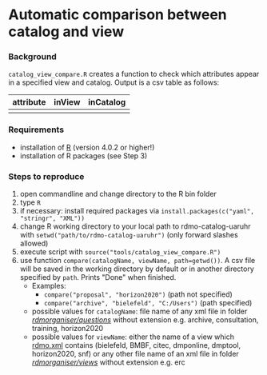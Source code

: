 # Automatic comparison between catalog and view

### Background
`catalog_view_compare.R` creates a function to check which attributes appear in a specified view and catalog. Output is a csv table as follows:

| attribute | inView | inCatalog |
| --------- | ------ | --------- |
|           |        |           |

### Requirements
- installation of [R](https://cran.r-project.org) (version 4.0.2 or higher!)
- installation of R packages (see Step 3)

### Steps to reproduce
1. open commandline and change directory to the R bin folder
2. type `R`
3. if necessary: install required packages via `install.packages(c("yaml", "stringr", "XML"))`
4. change R working directory to your local path to rdmo-catalog-uaruhr with `setwd("path/to/rdmo-catalog-uaruhr")` (only forward slashes allowed)
5. execute script with `source("tools/catalog_view_compare.R")`
6. use function `compare(catalogName, viewName, path=getwd())`. A csv file will be saved in the working directory by default or in another directory specified by `path`. Prints "Done" when finished.
    - Examples:
        - `compare("proposal", "horizon2020")` (path not specified)
        - `compare("archive", "bielefeld", "C:/Users")` (path specified)
    - possible values for `catalogName`: file name of any xml file in folder [_rdmorganiser/questions_](https://github.com/FDM-UARuhr/rdmo-catalog-uaruhr/tree/master/rdmorganiser/questions) without extension e.g. archive, consultation, training, horizon2020 
    - possible values for `viewName`: either the name of a view which [rdmo.xml](https://github.com/FDM-UARuhr/rdmo-catalog-uaruhr/blob/master/rdmorganiser/views/rdmo.xml) contains (bielefeld, BMBF, citec, dmponline, dmptool, horizon2020, snf) or any other file name of an xml file in folder [_rdmorganiser/views_](https://github.com/FDM-UARuhr/rdmo-catalog-uaruhr/tree/master/rdmorganiser/views) without extension e.g. erc
